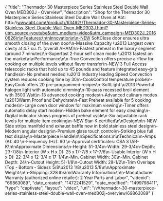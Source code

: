 {
    "title": "Thermador 30 Masterpiece Series Stainless Steel Double Wall Oven MED302J - Overview",
    "description": "Shop for the Thermador 30 Masterpiece Series Stainless Steel Double Wall Oven at Abt: http:\/\/www.abt.com\/product\/63492\/Thermador-30-Masterpiece-Series-Stainless-Steel-Double-Wall-Oven-MED302J.html?utm_source=youtube&utm_medium=video&utm_campaign=MED302J_20160826\n\nFeatures:\n\nInnovation\n\n-NEW SoftClose door ensures ultra smooth closing of the oven door\n-Massive Capacity \u2013 Largest oven cavity at 4.7 cu. ft. (overall AHAM)\n-Fastest preheat in the luxury segment (around 7 minutes)\n-Superfast 2-hour self clean mode \u2013 fastest on the market\n\nPerformance\n\n-True Convection offers precise airflow for cooking on multiple levels without flavor transfer\n-NEW 3 Full Access telescopic racks that hold up to 45 pounds and feature integrated easy-grip handles\n-No preheat needed \u2013 Industry leading Speed Convection system reduces cooking time by 30\n-CookControl temperature probe\n-EasyCook offers 20 pre-programmed recipes\n-SoftLight \u2013 Powerful halogen light with automatic dimming\n-10-pass recessed broil element with 3500 Watt\n-13 advanced cooking modes\n-Advanced culinary modes \u2013Warm Proof and Dehydrate\n-Fast Preheat available for 5 cooking modes\n-Large oven door window for maximum viewing\n-Timer offers automatic delay start mode\n-Hidden bake element for easy cleaning\n-Digital indicator shows progress of preheat cycle\n-Six adjustable rack levels for multiple item cooking\n-NEW Star-K certified\n\nDesign\n\n-NEW Side strips manifold and exhaust baffle now in bold stainless steel design\n-Modern angular design\n-Premium glass touch control\n-Striking blue full text display\n-Masterpiece Handle\n\nSpecifications:\n\nTechnical\n-Amps (A): 40 \n-Frequency (Hz): 60 \n-Approval certificates: CSA STAR-K\n\nApproximate Dimensions:\n-Height: 51-3\/4\n-Width: 29-3\/4\n-Depth: 23-7\/8\n-Interior (W x H x D): 25 x 17-7\/8 x 17-7\/8\n-Usable Interior (W x H x D): 22-3\/4 x 12-3\/4 x 17-1\/4\n-Min. Cabinet Width: 30\n-Min. Cabinet Depth: 24\n-Cutout Height: 51-1\/8\n-Cutout Width: 28-1\/2\n-Trim Overlaps (Top - Bottom - Sides): 5\/8\u2013 1\/8\u2013 5\/8\n\nApproximate Weight:\n\n-Shipping: 328 lbs\n\nWarranty Information:\n\n-Manufacturer Warranty (authorized online retailer): 2 Year Parts and Labor",
    "videoid": "69863089",
    "date_created": "1472241529",
    "date_modified": "1499798411",
    "type": "captivate",
    "layout": "video",
    "url": "\/v\/thermador-30-masterpiece-series-stainless-steel-double-wall-oven-med302j-overview\/69863089"
}